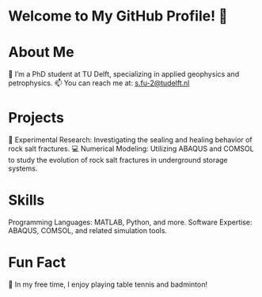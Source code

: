 # Welcome to My GitHub Profile! 👋

# About Me
🌱 I’m a PhD student at TU Delft, specializing in applied geophysics and petrophysics.
📫 You can reach me at: s.fu-2@tudelft.nl
# Projects
🚀 Experimental Research: Investigating the sealing and healing behavior of rock salt fractures.
💻 Numerical Modeling: Utilizing ABAQUS and COMSOL to study the evolution of rock salt fractures in underground storage systems.
# Skills
Programming Languages: MATLAB, Python, and more.
Software Expertise: ABAQUS, COMSOL, and related simulation tools.
# Fun Fact
🎉 In my free time, I enjoy playing table tennis and badminton!
